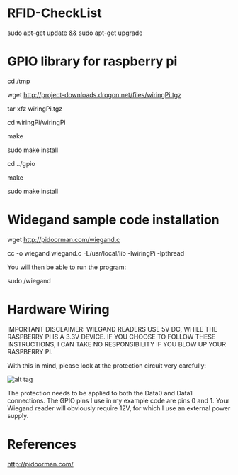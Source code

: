 RFID-CheckList
==============

sudo apt-get update && sudo apt-get upgrade

# GPIO library for raspberry pi
cd /tmp

wget http://project-downloads.drogon.net/files/wiringPi.tgz

tar xfz wiringPi.tgz

cd wiringPi/wiringPi

make

sudo make install

cd ../gpio

make

sudo make install

# Widegand sample code installation
wget http://pidoorman.com/wiegand.c

cc -o wiegand wiegand.c -L/usr/local/lib -lwiringPi -lpthread

You will then be able to run the program:

sudo /wiegand

# Hardware Wiring
IMPORTANT DISCLAIMER: WIEGAND READERS USE 5V DC, WHILE THE RASPBERRY PI IS A 3.3V DEVICE. IF YOU CHOOSE TO FOLLOW THESE INSTRUCTIONS, I CAN TAKE NO RESPONSIBILITY IF YOU BLOW UP YOUR RASPBERRY PI.

With this in mind, please look at the protection circuit very carefully:

![alt tag](https://raw.githubusercontent.com/ebulanik/RFID-CheckList/master/doc/ProtectionCircuit.jpg)

The protection needs to be applied to both the Data0 and Data1 connections. The GPIO pins I use in my example code are pins 0 and 1. Your Wiegand reader will obviously require 12V, for which I use an external power supply. 


# References 
http://pidoorman.com/

